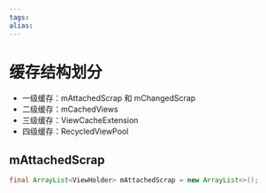 ```yaml
---
tags: 
alias:
---
```

# 缓存结构划分
-   一级缓存：mAttachedScrap 和 mChangedScrap
-   二级缓存：mCachedViews
-   三级缓存：ViewCacheExtension
-   四级缓存：RecycledViewPool
## mAttachedScrap
```java
final ArrayList<ViewHolder> mAttachedScrap = new ArrayList<>(); 
```

